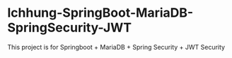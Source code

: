 # lchhung-SpringBoot-MariaDB-SpringSecurity-JWT

This project is for Springboot + MariaDB + Spring Security + JWT Security
